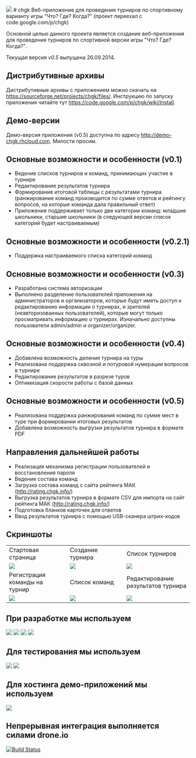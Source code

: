 <img src="https://code.google.com/p/chgk/logo?cct=1403206452"/>
# chgk
Веб-приложение для проведения турниров по спортивному варианту игры "Что? Где? Когда?" (проект переехал с code.google.com/p/chgk)

Основной целью данного проекта является создание веб-приложения для проведения турниров по спортивной версии игры "Что? Где? Когда?".

Текущая версия *v0.5* выпущена 26.09.2014.

Дистрибутивные архивы
-----
Дистрибутивные архивы с приложением можно скачать на https://sourceforge.net/projects/chgk/files/.
Инструкцию по запуску приложения читайте тут https://code.google.com/p/chgk/wiki/Install.

Демо-версии
-----
Демо-версия приложения (v0.5) доступна по адресу http://demo-chgk.rhcloud.com. Милости просим.

Основные возможности и особенности (v0.1)
-----
  * Ведение списков турниров и команд, принимающих участие в турнире
  * Редактирование результатов турнира
  * Формирование итоговой таблицы с результатами турнира (ранжирование команд производится по сумме ответов и рейтингу вопросов, на которые команда дала правильный ответ)
  * Приложение поддерживает только две категории команд: младшие школьники, старшие школьники (в следующей версии список категорий будет настраиваемым)

Основные возможности и особенности (v0.2.1)
-----
  * Поддержка настраиваемого списка категорий команд

Основные возможности и особенности (v0.3)
-----
  * Разработана система авторизации
  * Выполнено разделение пользователей приложения на администраторов и организаторов, которые будут иметь доступ к редактированию информации о турнирах, и зрителей (неавторизованных пользователей), которые могут только просматривать информацию о турнирах. Изначально доступны пользователи admin/admin и organizer/organizer.

Основные возможности и особенности (v0.4)
-----
  * Добавлена возможность деления турнира на туры
  * Реализована поддержка сквозной и потуровой нумерации вопросов в турнире
  * Редактирование результатов в разрезе туров
  * Оптимизация скорости работы с базой данных

Основные возможности и особенности (v0.5)
-----
  * Реализована поддержка ранжирования команд по сумме мест в туре при формировании итоговых результатов
  * Добавлена возможность выгрузки результатов турнира в формате PDF

Направления дальнейшей работы
-----
  * Реализация механизма регистрации пользователей и восстановления пароля
  * Ведение состава команд
  * Загрузка состава команд с сайта рейтинга МАК (http://rating.chgk.info/)
  * Выгрузка результатов турнира в формате CSV для импорта на сайт рейтинга МАК (http://rating.chgk.info/)
  * Подготовка бланков карточек для ответов
  * Ввод результатов турнира с помощью USB-сканера штрих-кодов

Скриншоты
-----
<table>
  <tr>
    <td width="200px">Стартовая страница</td>
    <td width="200px">Создание турнира</td>
    <td width="200px">Список турниров</td>
  </tr>
  <tr>
    <td>
      <a href="https://a.fsdn.com/con/app/proj/chgk/screenshots/page1.png"><img src="https://a.fsdn.com/con/app/proj/chgk/screenshots/page1.png/182/137"/></a>
    </td>
    <td>
    <a href="https://a.fsdn.com/con/app/proj/chgk/screenshots/page2.png"><img src="https://a.fsdn.com/con/app/proj/chgk/screenshots/page2.png/182/137"/></a>
    </td>
    <td>
<a href="https://a.fsdn.com/con/app/proj/chgk/screenshots/page3.png"><img src="https://a.fsdn.com/con/app/proj/chgk/screenshots/page3.png/182/137"/></a>
    </td>
  </tr>
  <tr>
    <td>Регистрация команды на турнир</td>
    <td>Список команд</td>
    <td>Редактирование результатов турнира</td>
  </tr>
  <tr>
    <td>
<a href="https://a.fsdn.com/con/app/proj/chgk/screenshots/page4.png"><img src="https://a.fsdn.com/con/app/proj/chgk/screenshots/page4.png/182/137"/></a>
    </td>
    <td>
<a href="https://a.fsdn.com/con/app/proj/chgk/screenshots/page5.png"><img src="https://a.fsdn.com/con/app/proj/chgk/screenshots/page5.png/182/137"/></a>
    </td>
    <td>
<a href="https://a.fsdn.com/con/app/proj/chgk/screenshots/page6.png"><img src="https://a.fsdn.com/con/app/proj/chgk/screenshots/page6.png/182/137"/></a>
    </td>
  </tr>
</table>

При разработке мы используем
-----
<a href="http://www.jetbrains.com/idea/"><img src="http://www.jetbrains.com/idea/opensource/img/all/banners/idea468x60_white.gif"/></a>
<a href="http://projects.spring.io/spring-framework/"><img src="http://assets.spring.io/drupal/files/header/logo-spring-103x60.png"/></a>
<a href="http://www.hibernate.org/"><img src="https://forum.hibernate.org/styles/hibernate/imageset/site_logo.gif"/></a>
<a href="http://struts.apache.org/"><img src="http://upload.wikimedia.org/wikipedia/commons/e/e9/Struts.png"/></a>

Для тестирования мы используем
-----
<a href="http://selenide.org/"><img src="http://ru.selenide.org/images/selenide-logo-big.png"/></a>
<a href="http://mockito.org/"><img src="http://site.mockito.org/img/mockito-logo-small.svg"/></a>

Для хостинга демо-приложений мы используем
-----
<a href="http://openshift.com/"><img src="http://upload.wikimedia.org/wikipedia/en/3/3a/OpenShift-LogoType.svg"/></a>

Непрерывная интеграция выполняется силами drone.io
-----
[![Build Status](https://drone.io/github.com/peneksglazami/chgk/status.png)](https://drone.io/github.com/peneksglazami/chgk/latest)
